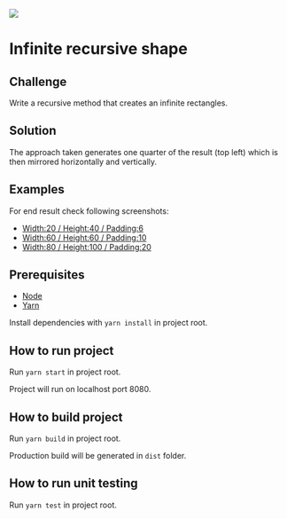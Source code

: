 ![](https://github.com/sanjinc/infinite-recursive-shape/workflows/Node%20CI/badge.svg)

# Infinite recursive shape

## Challenge

Write a recursive method that creates an infinite rectangles.

## Solution

The approach taken generates one quarter of the result (top left) which is then mirrored horizontally and vertically.

## Examples

For end result check following screenshots:

- [Width:20 / Height:40 / Padding:6](./screenshot-20-40-6.png)
- [Width:60 / Height:60 / Padding:10](./screenshot-60-60-10.png)
- [Width:80 / Height:100 / Padding:20](./screenshot-80-100-20.png)

## Prerequisites

- [Node](https://nodejs.org)
- [Yarn](https://yarnpkg.com)

Install dependencies with `yarn install` in project root.

## How to run project

Run `yarn start` in project root.

Project will run on localhost port 8080.

## How to build project

Run `yarn build` in project root.

Production build will be generated in `dist` folder.

## How to run unit testing

Run `yarn test` in project root.
